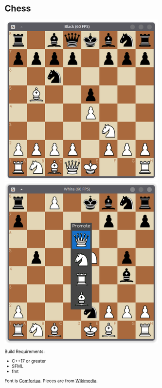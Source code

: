 # Chess

![alt text](game.png "an image of the game")
![alt text](promote.png "an image of the promotion menu")

Build Requirements:
- C++17 or greater
- SFML
- fmt

Font is [Comfortaa](https://www.fontspace.com/comfortaa-font-f8306).
Pieces are from [Wikimedia](https://commons.wikimedia.org/wiki/Category:PNG_chess_pieces/Standard_transparent).